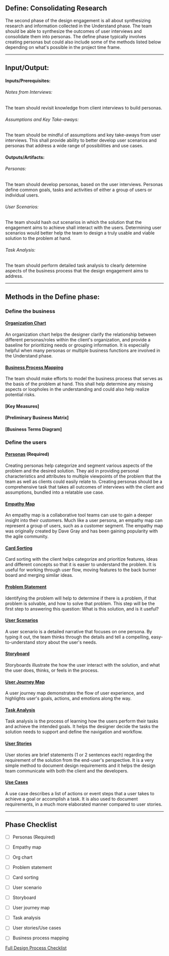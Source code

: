 ﻿## Define: Consolidating Research

The second phase of the design engagement is all about synthesizing research and information 
collected in the Understand phase. The team should be able to synthesize the outcomes of user interviews and consolidate them into personas. The define phase typically involves creating personas but could also include some of the methods listed below depending on what's possible in the project time frame.  

---

## Input/Output:


#### Inputs/Prerequisites:

###### Notes from Interviews: 
The team should revisit knowledge from client interviews to build personas.
 
###### Assumptions and Key Take-aways:
The team should be mindful of assumptions and key take-aways from user interviews. This
shall provide ability to better develop user scenarios and personas that address
a wide range of possibilities and use cases. 

#### Outputs/Artifacts:

###### Personas: 
The team should develop personas, based on the user interviews. Personas define common goals, tasks and activities of either a group of users or individual users. 

###### User Scenarios: 
The team should hash out scenarios in which the solution that the engagement aims to achieve 
shall interact with the users. Determining user scenarios would better help the team to design
a truly usable and viable solution to the problem at hand.  

###### Task Analysis: 
The team should perform detailed task analysis to clearly determine aspects of 
the business process that the design engagement aims to address. 

---

## Methods in the Define phase:

### Define the business
#### [Organization Chart](../2-Define/Methods/org-chart.md)
An organization chart helps the designer clarify the relationship between different personas/roles within the client's organization, and provide a baseline for prioritizing needs or grouping information. It is especially helpful when many personas or multiple business functions are involved in the Understand phase.

#### [Business Process Mapping](../2-Define/Methods/business-process.md)
The team should make efforts to model the business process that serves as the basis of the 
problem at hand. This shall help determine any missing aspects or loopholes in the understanding 
and could also help realize potential risks.

#### [Key Measures]

#### [Preliminary Business Matrix]

#### [Business Terms Diagram]



### Define the users

#### [Personas](../2-Define/Methods/personas.md) (Required)

Creating personas help categorize and segment various aspects of the problem and the 
desired solution. They aid in providing personal characteristics and attributes to 
multiple viewpoints of the problem that the team as well as clients could easily relate to. 
Creating personas should be a comprehensive task that takes all outcomes of interviews
with the client and assumptions, bundled into a relatable use case.

#### [Empathy Map](../2-Define/Methods/empathy-map.md)
An empathy map is a collaborative tool teams can use to gain a deeper insight into their customers. Much like a user persona, an empathy map can represent a group of users, such as a customer segment. The empathy map was originally created by Dave Gray and has been gaining popularity with the agile community.

#### [Card Sorting](../2-Define/Methods/card-sorting.md)

Card sorting with the client helps categorize and prioritize features, ideas and different concepts so that it is easier to understand the problem. 
It is useful for working through user flow, moving features to the back burner board and merging similar ideas.

#### [Problem Statement](../2-Define/Methods/problem-statement.md)
Identifying the problem will help to determine if there is a problem, if that problem is solvable, and how to solve that problem. This step will be the first step to answering this question: What is this solution, and is it useful?

#### [User Scenarios](../2-Define/Methods/user-scenarios.md)
A user scenario is a detailed narrative that focuses on one persona. By typing it out, the team thinks through the details and tell a compelling, easy-to-understand story about the user's needs.

#### [Storyboard](../2-Define/Methods/storyboard.md)
Storyboards illustrate the how the user interact with the solution, and what the user does, thinks, or feels in the process. 

#### [User Journey Map](../2-Define/Methods/user-journey.md)
A user journey map demonstrates the flow of user experience, and highlights user's goals, actions, and emotions along the way.

#### [Task Analysis](../2-Define/Methods/task-analysis.md)
Task analysis is the process of learning how the users perform their tasks and achieve the intended goals. It helps the designer decide the tasks the solution needs to support and define the navigation and workflow. 

#### [User Stories](../2-Define/Methods/user-stories.md)
User stories are brief statements (1 or 2 sentences each) regarding the requirement of the solution from the end-user's perspective. It is a very simple method to document design requirements and it helps the design team communicate with both the client and the developers.

#### [Use Cases](../2-Define/Methods/use-cases.md)
A use case describes a list of actions or event steps that a user takes to achieve a goal or accomplish a task. It is also used to document requirements, in a much more elaborated manner compared to user stories. 



---
## Phase Checklist

- [ ] Personas (Required)
- [ ] Empathy map
- [ ] Org chart
- [ ] Problem statement
- [ ] Card sorting
- [ ] User scenario
- [ ] Storyboard
- [ ] User journey map
- [ ] Task analysis
- [ ] User stories/Use cases
- [ ] Business process mapping


[Full Design Process Checklist](../Design-Process-Checklist.md)

